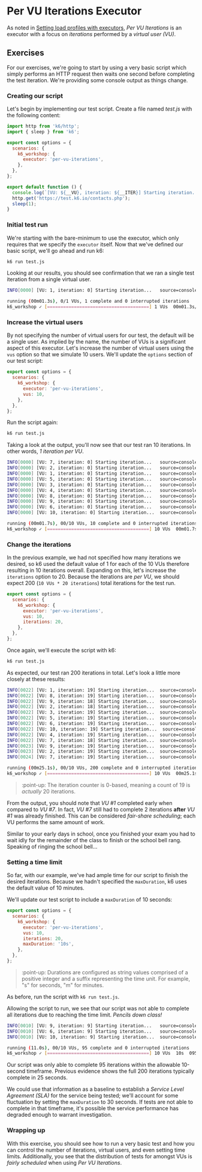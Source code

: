 # Per VU Iterations Executor

As noted in [Setting load profiles with executors](../Setting-load-profiles-with-executors.md#Per-VU-Iterations), _Per VU Iterations_ is an executor with a focus on _iterations_ performed by a _virtual user (VU)_.

## Exercises

For our exercises, we're going to start by using a very basic script which simply performs an HTTP request then waits one second before completing the test iteration. We're providing some console output as things change.

### Creating our script

Let's begin by implementing our test script. Create a file named _test.js_ with the following content:

```js
import http from 'k6/http';
import { sleep } from 'k6';

export const options = {
  scenarios: {
    k6_workshop: {
      executor: 'per-vu-iterations',
    },
  },
};

export default function () {
  console.log(`[VU: ${__VU}, iteration: ${__ITER}] Starting iteration...`);
  http.get('https://test.k6.io/contacts.php');
  sleep(1);
}
```

### Initial test run

We're starting with the bare-minimum to use the executor, which only requires that we specify the `executor` itself. Now that we've defined our basic script, we'll go ahead and run k6:

```bash
k6 run test.js
```

Looking at our results, you should see confirmation that we ran a single test iteration from a single virtual user.

```bash
INFO[0000] [VU: 1, iteration: 0] Starting iteration...   source=console

running (00m01.3s), 0/1 VUs, 1 complete and 0 interrupted iterations
k6_workshop ✓ [======================================] 1 VUs  00m01.3s/10m0s  1/1 iters, 1 per VU
```

### Increase the virtual users

By not specifying the number of virtual users for our test, the default will be a single user. As implied by the name, the number of VUs is a significant aspect of this executor. Let's increase the number of virtual users using the `vus` option so that we simulate 10 users. We'll update the `options` section of our test script:

```js
export const options = {
  scenarios: {
    k6_workshop: {
      executor: 'per-vu-iterations',
      vus: 10,
    },
  },
};
```

Run the script again:

```bash
k6 run test.js
```

Taking a look at the output, you'll now see that our test ran 10 iterations. In other words, _1 iteration per VU_.

```bash
INFO[0000] [VU: 7, iteration: 0] Starting iteration...   source=console
INFO[0000] [VU: 2, iteration: 0] Starting iteration...   source=console
INFO[0000] [VU: 1, iteration: 0] Starting iteration...   source=console
INFO[0000] [VU: 5, iteration: 0] Starting iteration...   source=console
INFO[0000] [VU: 3, iteration: 0] Starting iteration...   source=console
INFO[0000] [VU: 4, iteration: 0] Starting iteration...   source=console
INFO[0000] [VU: 8, iteration: 0] Starting iteration...   source=console
INFO[0000] [VU: 9, iteration: 0] Starting iteration...   source=console
INFO[0000] [VU: 6, iteration: 0] Starting iteration...   source=console
INFO[0000] [VU: 10, iteration: 0] Starting iteration...  source=console

running (00m01.7s), 00/10 VUs, 10 complete and 0 interrupted iterations
k6_workshop ✓ [======================================] 10 VUs  00m01.7s/10m0s  10/10 iters, 1 per VU
```

### Change the iterations

In the previous example, we had not specified how many iterations we desired, so k6 used the default value of 1 for each of the 10 VUs therefore resulting in 10 iterations overall. Expanding on this, let's increase the `iterations` option to 20. Because the iterations are _per VU_, we should expect 200 (`10 VUs * 20 iterations`) total iterations for the test run.

```js
export const options = {
  scenarios: {
    k6_workshop: {
      executor: 'per-vu-iterations',
      vus: 10,
      iterations: 20,
    },
  },
};
```

Once again, we'll execute the script with k6:

```bash
k6 run test.js
```

As expected, our test ran 200 iterations in total. Let's look a little more closely at these results:

```bash
INFO[0022] [VU: 1, iteration: 19] Starting iteration...  source=console
INFO[0022] [VU: 8, iteration: 19] Starting iteration...  source=console
INFO[0022] [VU: 9, iteration: 18] Starting iteration...  source=console
INFO[0022] [VU: 2, iteration: 18] Starting iteration...  source=console
INFO[0022] [VU: 3, iteration: 19] Starting iteration...  source=console
INFO[0022] [VU: 5, iteration: 19] Starting iteration...  source=console
INFO[0022] [VU: 6, iteration: 19] Starting iteration...  source=console
INFO[0022] [VU: 10, iteration: 19] Starting iteration...  source=console
INFO[0022] [VU: 4, iteration: 19] Starting iteration...  source=console
INFO[0022] [VU: 7, iteration: 18] Starting iteration...  source=console
INFO[0023] [VU: 9, iteration: 19] Starting iteration...  source=console
INFO[0023] [VU: 2, iteration: 19] Starting iteration...  source=console
INFO[0024] [VU: 7, iteration: 19] Starting iteration...  source=console

running (00m25.1s), 00/10 VUs, 200 complete and 0 interrupted iterations
k6_workshop ✓ [======================================] 10 VUs  00m25.1s/10m0s  200/200 iters, 20 per VU

```

> :point-up: The iteration counter is 0-based, meaning a count of 19 is _actually_ 20 iterations.

From the output, you should note that _VU #1_ completed early when compared to _VU #7_. In fact, _VU #7_ still had to complete 2 iterations **after** _VU #1_ was already finished. This can be considered _fair-share scheduling_; each VU performs the same amount of work.

Similar to your early days in school, once you finished your exam you had to wait idly for the remainder of the class to finish or the school bell rang. Speaking of ringing the school bell...

### Setting a time limit

So far, with our example, we've had ample time for our script to finish the desired iterations. Because we hadn't specified the `maxDuration`, k6 uses the default value of 10 minutes.

We'll update our test script to include a `maxDuration` of 10 seconds:

```js
export const options = {
  scenarios: {
    k6_workshop: {
      executor: 'per-vu-iterations',
      vus: 10,
      iterations: 20,
      maxDuration: '10s',
    },
  },
};
```

> :point-up: Durations are configured as string values comprised of a positive integer and a suffix representing the time unit. For example, "s" for seconds, "m" for minutes.

As before, run the script with `k6 run test.js`.

Allowing the script to run, we see that our script was not able to complete all iterations due to reaching the time limit. _Pencils down class!_

```bash
INFO[0010] [VU: 9, iteration: 9] Starting iteration...   source=console
INFO[0010] [VU: 6, iteration: 9] Starting iteration...   source=console
INFO[0010] [VU: 10, iteration: 9] Starting iteration...  source=console

running (11.0s), 00/10 VUs, 95 complete and 0 interrupted iterations
k6_workshop ✓ [======================================] 10 VUs  10s  095/200 iters, 20 per VU
```
Our script was only able to complete 95 iterations within the allowable 10-second timeframe. Previous evidence shows the full 200 iterations typically complete in 25 seconds. 

We could use that information as a baseline to establish a _Service Level Agreement (SLA)_ for the service being tested; we'll account for some fluctuation by setting the `maxDuration` to 30 seconds. If tests are not able to complete in that timeframe, it's possible the service performance has degraded enough to warrant investigation.

### Wrapping up

With this exercise, you should see how to run a very basic test and how you can control the number of iterations, virtual users, and even setting time limits. Additionally, you see that the distribution of tests for amongst VUs is _fairly scheduled_ when using _Per VU Iterations_.
